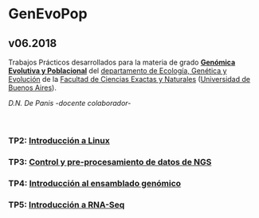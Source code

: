 # GenEvoPop

## v06.2018

Trabajos Prácticos desarrollados para la materia de grado [**Genómica Evolutiva y Poblacional**](https://www.genevopop.net/grado.html) del [departamento de Ecología, Genética y Evolución](https://www.ege.fcen.uba.ar) de la [Facultad de Ciencias Exactas y Naturales](https://exactas.uba.ar/) ([Universidad de Buenos Aires](https://www.uba.ar)).

_D.N. De Panis -docente colaborador-_<br/><br/><br/>



### TP2: [Introducción a Linux](https://github.com/lunfardista/GenEvoPop/blob/master/TP2/README.md)

### TP3: [Control y pre-procesamiento de datos de NGS](https://github.com/lunfardista/GenEvoPop/blob/master/TP3/README.md)

### TP4: [Introducción al ensamblado genómico](https://github.com/lunfardista/GenEvoPop/blob/master/TP4/README.md)

### TP5: [Introducción a RNA-Seq](https://github.com/lunfardista/GenEvoPop/blob/master/TP5/README.md)
